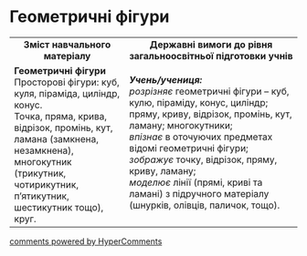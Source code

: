 <div id="hypercomments_widget" class="js-hypercomments-widget invisible"></div>

# Геометричні фігури
<table>
  <tr>
    <td width="40%" align="center"><b>Зміст навчального матеріалу<b></td>
    <td width="60%" align="center"><b>Державні вимоги до рівня загальноосвітньої підготовки учнів</b></td>
  </tr>
  <tr>
    <td width="40%" style="vertical-align:top !important;"><b>Геометричні фігури</b><br>
Просторові фігури: куб, куля, піраміда, циліндр, конус. <br>
Точка, пряма, крива, відрізок, промінь, кут,  ламана (замкнена, незамкнена), многокутник (трикутник, чотирикутник, п’ятикутник, шестикутник тощо), круг.</td>
    <td width="60%" style="vertical-align:top !important;">
    <p><i><b>Учень/учениця:</b></i><br>
<i>розрізняє</i> геометричні фігури – куб, кулю, піраміду, конус, циліндр; пряму, криву, відрізок, промінь, кут, ламану; многокутники; <br>
<i>впізнає</i> в оточуючих предметах відомі геометричні фігури;<br>
<i>зображує</i> точку, відрізок, пряму, криву, ламану;<br>
<i>моделює</i>  лінії (прямі, криві та ламані) з підручного матеріалу (шнурків, олівців, паличок, тощо). </td>
  </tr>
</table>

<div class="js-hypercomments-container">
    <a href="http://hypercomments.com" class="hc-link" title="comments widget">comments powered by HyperComments</a>
</div>